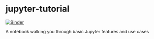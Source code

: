 # jupyter-tutorial
[![Binder](https://mybinder.org/badge_logo.svg)](https://mybinder.org/v2/gh/jugoetz/jupyter-tutorial.git/main?filepath=jupyter_tutorial.ipynb)

A notebook walking you through basic Jupyter features and use cases

